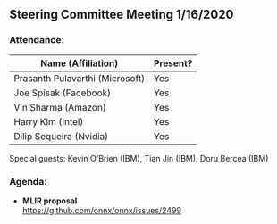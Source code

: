 ## Steering Committee Meeting 1/16/2020

### Attendance:

| Name (Affiliation) | Present? |
| ------------------------------- | --- |
| Prasanth Pulavarthi (Microsoft) | Yes |
| Joe Spisak (Facebook)           | Yes |
| Vin Sharma (Amazon)             | Yes | 
| Harry Kim (Intel)               | Yes |
| Dilip Sequeira (Nvidia)         | Yes |

Special guests: Kevin O'Brien (IBM), Tian Jin (IBM), Doru Bercea (IBM)

### Agenda:

* **MLIR proposal**   
https://github.com/onnx/onnx/issues/2499
